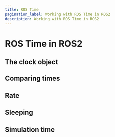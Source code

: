 ```yaml
---
title: ROS Time
pagination_label: Working with ROS Time in ROS2
description: Working with ROS Time in ROS2
---
```


# ROS Time in ROS2

## The clock object

## Comparing times

## Rate

## Sleeping

## Simulation time
